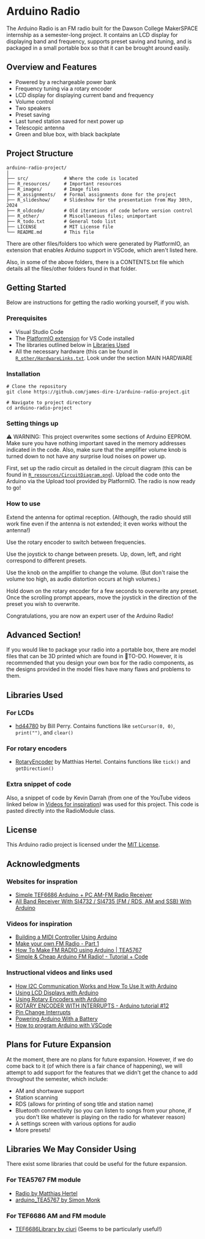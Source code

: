 # Arduino Radio

The Arduino Radio is an FM radio built for the Dawson College MakerSPACE internship as a
semester-long project. It contains an LCD display for displaying band and frequency, supports preset saving and tuning, and is packaged in a small portable box so that it can be brought around easily. 

## Overview and Features

- Powered by a rechargeable power bank
- Frequency tuning via a rotary encoder
- LCD display for displaying current band and frequency
- Volume control
- Two speakers
- Preset saving
- Last tuned station saved for next power up
- Telescopic antenna
- Green and blue box, with black backplate

## Project Structure

```
arduino-radio-project/
│
├── src/             # Where the code is located
├── R_resources/     # Important resources
├── R_images/        # Image files
├── R_assignments/   # Formal assignments done for the project
├── R_slideshow/     # Slideshow for the presentation from May 30th, 2024
├── R_oldcode/       # Old iterations of code before version control
├── R_other/         # Miscellaneous files; unimportant
├── R_todo.txt       # General todo list
├── LICENSE          # MIT License file 
└── README.md        # This file
```
There are other files/folders too which were generated by PlatformIO, an extension that enables Arduino support in VSCode, which aren't listed here.

Also, in some of the above folders, there is a CONTENTS.txt file which details all the files/other folders found in that folder.

## Getting Started

Below are instructions for getting the radio working yourself, if you wish.

### Prerequisites

- Visual Studio Code
- The [PlatformIO extension](https://platformio.org/) for VS Code installed
- The libraries outlined below in [Libraries Used](#libraries-used)
- All the necessary hardware (this can be found in [`R_other/HardwareLinks.txt`](R_other/HardwareLinks.txt). Look under the section MAIN HARDWARE

### Installation

```
# Clone the repository
git clone https://github.com/james-dire-1/arduino-radio-project.git

# Navigate to project directory
cd arduino-radio-project
```

### Setting things up

⚠️ WARNING: This project overwrites some sections of Arduino EEPROM. Make sure you have nothing important saved in the memory addresses indicated in the code. Also, make sure that the amplifier volume knob is turned down to not have any surprise loud noises on power up.

First, set up the radio circuit as detailed in the circuit diagram (this can be found in [`R_resources/CircuitDiagram.png`](R_resources/CircuitDiagram.png)).
Upload the code onto the Arduino via the Upload tool provided by PlatformIO.
The radio is now ready to go!

### How to use

Extend the antenna for optimal reception. (Although, the radio should still work fine even if the antenna is not extended; it even works without the antenna!)

Use the rotary encoder to switch between frequencies.

Use the joystick to change between presets. Up, down, left, and right correspond to different presets.

Use the knob on the amplifier to change the volume. (But don't raise the volume too high, as audio distortion occurs at high volumes.)

Hold down on the rotary encoder for a few seconds to overwrite any preset. Once the scrolling prompt appears, move the joystick in the direction of the preset you wish to overwrite.

Congratulations, you are now an expert user of the Arduino Radio!

## Advanced Section!

If you would like to package your radio into a portable box, there are model files that can be 3D printed which are found in 🔴TO-DO. However, it is recommended that you design your own box for the radio components, as the designs provided in the model files have many flaws and problems to them.

## Libraries Used

### For LCDs
- [hd44780](https://github.com/duinoWitchery/hd44780/tree/master) by Bill Perry. Contains functions like `setCursor(0, 0)`, `print("")`, and `clear()`

### For rotary encoders
- [RotaryEncoder](https://github.com/mathertel/RotaryEncoder/tree/master) by Matthias Hertel. Contains functions like `tick()` and `getDirection()`

### Extra snippet of code
Also, a snippet of code by Kevin Darrah (from one of the YouTube videos linked below in [Videos for inspiration](#videos-for-inspiration)) was used for this project. This code is pasted directly into the RadioModule class.

## License

This Arduino radio project is licensed under the [MIT License](LICENSE).

## Acknowledgments

### Websites for inspration
- [Simple TEF6686 Arduino + PC AM-FM Radio Receiver](https://www.instructables.com/Simple-TEF6686-Arduino-PC-AM-FM-Radio-Receiver/)
- [All Band Receiver With SI4732 / SI4735 (FM / RDS, AM and SSB) With Arduino](https://www.instructables.com/All-Band-Receiver-With-Si4735-FM-RDS-AM-and-SSB-Wi/)

### Videos for inspiration
- [Building a MIDI Controller Using Arduino](https://www.youtube.com/watch?v=JZ5yPdoPooU&t=654s)
- [Make your own FM Radio - Part 1](https://www.youtube.com/watch?v=RqyhvlMKt14) 
- [How To Make FM RADIO using Arduino | TEA5767](https://www.youtube.com/watch?v=Xy7k_ZvcVhU) 
- [Simple & Cheap Arduino FM Radio! - Tutorial + Code](https://www.youtube.com/watch?v=n1hPj2wfsnA) 

### Instructional videos and links used
- [How I2C Communication Works and How To Use It with Arduino](https://www.youtube.com/watch?v=6IAkYpmA1DQ)
- [Using LCD Displays with Arduino](https://www.youtube.com/watch?v=wEbGhYjn4QI)
- [Using Rotary Encoders with Arduino](https://www.youtube.com/watch?v=V1txmR8GXzE)
- [ROTARY ENCODER WITH INTERRUPTS - Arduino tutorial #12](https://www.youtube.com/watch?v=gPLpPFmv-Zc) 
- [Pin Change Interrupts](https://gammon.com.au/forum/?id=11488&reply=6#reply6)
- [Powering Arduino With a Battery](https://www.instructables.com/Powering-Arduino-with-a-Battery/)
- [How to program Arduino with VSCode](https://www.youtube.com/watch?v=gQ2lsSuXvVU)

## Plans for Future Expansion

At the moment, there are no plans for future expansion. However, if we do come back to it (of which there is a fair chance of happening), we will attempt to add support for the features that we didn't get the chance to add throughout the semester, which include:

- AM and shortwave support
- Station scanning
- RDS (allows for printing of song title and station name)
- Bluetooth connectivity (so you can listen to songs from your phone, if you don't like whatever is playing on the radio for whatever reason)
- A settings screen with various options for audio
- More presets!

## Libraries We May Consider Using

There exist some libraries that could be useful for the future expansion.

### For TEA5767 FM module
- [Radio by Matthias Hertel](https://github.com/mathertel/Radio) 
- [arduino_TEA5767 by Simon Monk](https://github.com/simonmonk/arduino_TEA5767) 

### For TEF6686 AM and FM module
- [TEF6686Library by ciuri](https://github.com/ciuri/TEF6686Library) (Seems to be particularly useful!)
